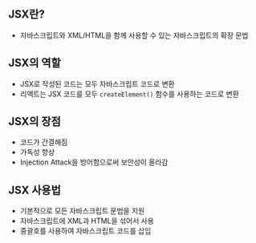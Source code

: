 ## JSX란?
- 자바스크립트와 XML/HTML을 함께 사용할 수 있는 자바스크립트의 확장 문법

## JSX의 역할
- JSX로 작성된 코드는 모두 자바스크립트 코드로 변환
- 리액트는 JSX 코드를 모두 `createElement()` 함수를 사용하는 코드로 변환

## JSX의 장점
- 코드가 간결해짐
- 가독성 향상
- Injection Attack을 방어함으로써 보안성이 올라감

## JSX 사용법
- 기본적으로 모든 자바스크립트 문법을 지원
- 자바스크립트에 XML과 HTML을 섞어서 사용
- 중괄호를 사용하여 자바스크립트 코드를 삽입

